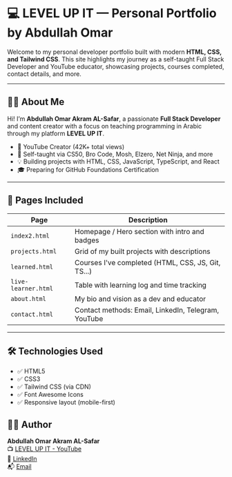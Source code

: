 # 💻 LEVEL UP IT — Personal Portfolio by Abdullah Omar

Welcome to my personal developer portfolio built with modern **HTML, CSS, and Tailwind CSS**. This site highlights my journey as a self-taught Full Stack Developer and YouTube educator, showcasing projects, courses completed, contact details, and more.

---

## 🧑‍💻 About Me

Hi! I’m **Abdullah Omar Akram AL-Safar**, a passionate **Full Stack Developer** and content creator with a focus on teaching programming in Arabic through my platform **LEVEL UP IT**.

- 🎯 YouTube Creator (42K+ total views)
- 🧠 Self-taught via CS50, Bro Code, Mosh, Elzero, Net Ninja, and more
- 💡 Building projects with HTML, CSS, JavaScript, TypeScript, and React
- 🎓 Preparing for GitHub Foundations Certification

---

## 📁 Pages Included

| Page            | Description                                          |
|-----------------|------------------------------------------------------|
| `index2.html`   | Homepage / Hero section with intro and badges        |
| `projects.html` | Grid of my built projects with descriptions          |
| `learned.html`  | Courses I've completed (HTML, CSS, JS, Git, TS...)   |
| `live-learner.html` | Table with learning log and time tracking     |
| `about.html`    | My bio and vision as a dev and educator              |
| `contact.html`  | Contact methods: Email, LinkedIn, Telegram, YouTube  |

---

## 🛠️ Technologies Used

- ✅ HTML5
- ✅ CSS3
- ✅ Tailwind CSS (via CDN)
- ✅ Font Awesome Icons
- ✅ Responsive layout (mobile-first)

## 👨‍💻 Author

**Abdullah Omar Akram AL-Safar**  
📺 [LEVEL UP IT - YouTube](https://www.youtube.com/@YourChannel1)  
🔗 [LinkedIn](https://www.linkedin.com/in/abdullah-omar-2a552834b)  
📬 [Email](mailto:abodyalsafar2009@gmail.com)
